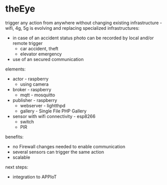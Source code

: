 # theEye
trigger any action from anywhere without changing existing infrastructure - wifi, 4g, 5g is evolving and replacing specialized infrastructures:
* in case of an accident status photo can be recorded by local and/or remote trigger
  * car accident, theft
  * elevator emergency
* use of an secured communication

elements:
* actor - raspberry
  * using camera
* broker - raspberry
  * mqtt - mosquitto
* publisher - raspberry
  * webserver - lightthpd
  * gallery - Single File PHP Gallery
* sensor with wifi connectivity - esp8266
  * switch
  * PIR

benefits:
* no Firewall changes needed to enable communication
* several sensors can trigger the same action
* scalable

next steps:
* integration to APPIoT 

